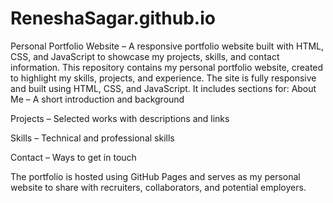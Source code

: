 # ReneshaSagar.github.io
Personal Portfolio Website – A responsive portfolio website built with HTML, CSS, and JavaScript to showcase my projects, skills, and contact information.
This repository contains my personal portfolio website, created to highlight my skills, projects, and experience. The site is fully responsive and built using HTML, CSS, and JavaScript. It includes sections for:
About Me – A short introduction and background

Projects – Selected works with descriptions and links

Skills – Technical and professional skills

Contact – Ways to get in touch

The portfolio is hosted using GitHub Pages and serves as my personal website to share with recruiters, collaborators, and potential employers.
